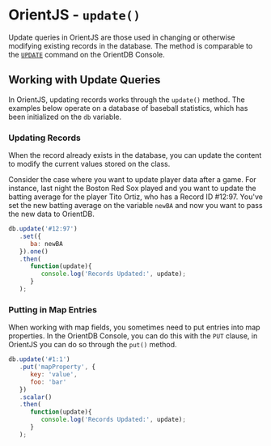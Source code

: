 # OrientJS - `update()`

Update queries in OrientJS are those used in changing or otherwise modifying existing records in the database.  The method is comparable to the [`UPDATE`](SQL-Update.md) command on the OrientDB Console.

## Working with Update Queries

In OrientJS, updating records works through the `update()` method.  The examples below operate on a database of baseball statistics, which has been initialized on the `db` variable.

### Updating Records

When the record already exists in the database, you can update the content to modify the current values stored on the class.

Consider the case where you want to update player data after a game.  For instance, last night the Boston Red Sox played and you want to update the batting average for the player Tito Ortiz, who has a Record ID #12:97.  You've set the new batting average on the variable `newBA` and now you want to pass the new data to OrientDB.


```js
db.update('#12:97')
   .set({
      ba: newBA
   }).one()
   .then(
      function(update){
         console.log('Records Updated:', update);
      }
   );
```

### Putting in Map Entries

When working with map fields, you sometimes need to put entries into map properties.  In the OrientDB Console, you can do this with the `PUT` clause, in OrientJS you can do so through the `put()` method.

```js
db.update('#1:1')
   .put('mapProperty', {
      key: 'value',
      foo: 'bar'
   })
   .scalar()
   .then(
      function(update){
         console.log('Records Updated:', update);
      } 
   );
```

